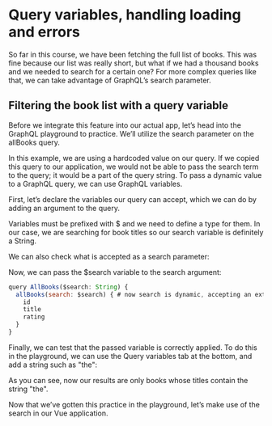 # Query variables, handling loading and errors

So far in this course, we have been fetching the full list of books. This was fine because our list was really short, but what if we had a thousand books and we needed to search for a certain one? For more complex queries like that, we can take advantage of GraphQL’s search parameter.

## Filtering the book list with a query variable

Before we integrate this feature into our actual app, let’s head into the GraphQL playground to practice. We’ll utilize the search parameter on the allBooks query.

In this example, we are using a hardcoded value on our query. If we copied this query to our application, we would not be able to pass the search term to the query; it would be a part of the query string. To pass a dynamic value to a GraphQL query, we can use GraphQL variables.

First, let’s declare the variables our query can accept, which we can do by adding an argument to the query.

Variables must be prefixed with $ and we need to define a type for them. In our case, we are searching for book titles so our search variable is definitely a String.

We can also check what is accepted as a search parameter:

Now, we can pass the $search variable to the search argument:

```javaScript
query AllBooks($search: String) {
  allBooks(search: $search) { # now search is dynamic, accepting an external value
    id
    title
    rating
  }
}
```

Finally, we can test that the passed variable is correctly applied. To do this in the playground, we can use the Query variables tab at the bottom, and add a string such as "the":

As you can see, now our results are only books whose titles contain the string "the".

Now that we’ve gotten this practice in the playground, let’s make use of the search in our Vue application.
